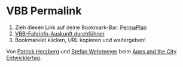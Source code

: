 VBB Permalink
=============

1. Zieh diesen Link auf deine Bookmark-Bar: [PermaPlan](https://raw.github.com/westberliner/vbb_permalink/master/bookmark.js)
2. [VBB-Fahrinfo-Auskunft durchführen](http://fahrinfo.vbb.de/)
3. Bookmarklet klicken, URL kopieren und weitergeben!

Von [Patrick Herzberg](http://herzberg-digital.de/) und [Stefan Wehrmeyer](http://stefanwehrmeyer.com) beim [Apps and the City Entwicklertag](http://appsandthecity.net/).